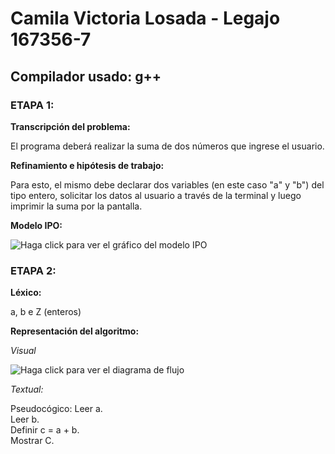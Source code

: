 # Camila Victoria Losada - Legajo 167356-7

## Compilador usado: g++

### ETAPA 1:

**Transcripción del problema:**

El programa deberá realizar la suma de dos números que ingrese el usuario.

**Refinamiento e hipótesis de trabajo:**

Para esto, el mismo debe declarar dos variables (en este caso "a" y "b") del tipo entero, solicitar los datos al usuario a través de la terminal y luego imprimir la suma por la pantalla.

**Modelo IPO:**

![Haga click para ver el gráfico del modelo IPO](https://drive.google.com/file/d/1CPlhJOIiz0MUg3GBn2tDcyKGcaecOdzM/view?usp=1CPlhJOIiz0MUg3GBn2tDcyKGcaecOdzM)

### ETAPA 2:

**Léxico:**

a, b e Z (enteros)

**Representación del algoritmo:**

*Visual*

![Haga click para ver el diagrama de flujo](https://drive.google.com/open?id=1JeIMsn9Dt6uiaMTW-LNq1BUYSp4XeRDr/ddf.png)

*Textual:*

Pseudocógico:
Leer a.  
Leer b.  
Definir c = a + b.  
Mostrar C.  

